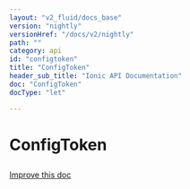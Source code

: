 ```yaml
---
layout: "v2_fluid/docs_base"
version: "nightly"
versionHref: "/docs/v2/nightly"
path: ""
category: api
id: "configtoken"
title: "ConfigToken"
header_sub_title: "Ionic API Documentation"
doc: "ConfigToken"
docType: "let"

---
```










<h1 class="api-title">
<a class="anchor" name="config-token" href="#config-token"></a>

ConfigToken





</h1>

<a class="improve-v2-docs" href="http://github.com/driftyco/ionic/edit/master//src/config/config.ts#L387">
Improve this doc
</a>










<!-- @usage tag -->


<!-- @property tags -->



<!-- instance methods on the class -->




<!-- related link --><!-- end content block -->


<!-- end body block -->

